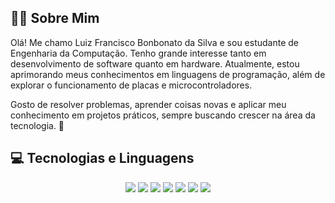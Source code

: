 ## 🧑‍💻 Sobre Mim  

Olá! Me chamo Luiz Francisco Bonbonato da Silva e sou estudante de Engenharia da Computação. Tenho grande interesse tanto em desenvolvimento de software quanto em hardware. Atualmente, estou aprimorando meus conhecimentos em linguagens de programação, além de explorar o funcionamento de placas e microcontroladores.  

Gosto de resolver problemas, aprender coisas novas e aplicar meu conhecimento em projetos práticos, sempre buscando crescer na área da tecnologia. 🚀  

## 💻 Tecnologias e Linguagens  

<p align="center">
  <img src="https://img.shields.io/badge/HTML5-E34F26?style=for-the-badge&logo=html5&logoColor=white" />
  <img src="https://img.shields.io/badge/CSS3-1572B6?style=for-the-badge&logo=css3&logoColor=white" />
  <img src="https://img.shields.io/badge/JavaScript-F7DF1E?style=for-the-badge&logo=javascript&logoColor=black" />
  <img src="https://img.shields.io/badge/C-A8B9CC?style=for-the-badge&logo=c&logoColor=black" />
  <img src="https://img.shields.io/badge/C++-00599C?style=for-the-badge&logo=c%2B%2B&logoColor=white" />
  <img src="https://img.shields.io/badge/Python-3776AB?style=for-the-badge&logo=python&logoColor=white" />
  <img src="https://img.shields.io/badge/Java-007396?style=for-the-badge&logo=java&logoColor=white" />
</p>

